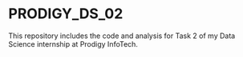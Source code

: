 # PRODIGY_DS_02
This repository includes the code and analysis for Task 2 of my Data Science internship at Prodigy InfoTech.

